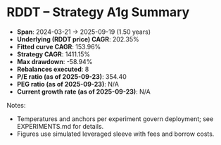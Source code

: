 # RDDT – Strategy A1g Summary

- **Span**: 2024-03-21 → 2025-09-19 (1.50 years)
- **Underlying (RDDT price) CAGR**: 202.35%
- **Fitted curve CAGR**: 153.96%
- **Strategy CAGR**: 1411.15%
- **Max drawdown**: -58.94%
- **Rebalances executed**: 8
- **P/E ratio (as of 2025-09-23)**: 354.40
- **PEG ratio (as of 2025-09-23)**: N/A
- **Current growth rate (as of 2025-09-23)**: N/A

Notes:

- Temperatures and anchors per experiment govern deployment; see EXPERIMENTS.md for details.
- Figures use simulated leveraged sleeve with fees and borrow costs.
